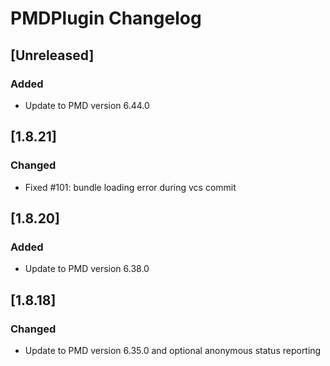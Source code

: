 <!-- Keep a Changelog guide -> https://keepachangelog.com -->

# PMDPlugin Changelog

## [Unreleased]
### Added
- Update to PMD version 6.44.0

## [1.8.21]
### Changed
- Fixed #101: bundle loading error during vcs commit

## [1.8.20]
### Added
- Update to PMD version 6.38.0

## [1.8.18]
### Changed
- Update to PMD version 6.35.0 and optional anonymous status reporting